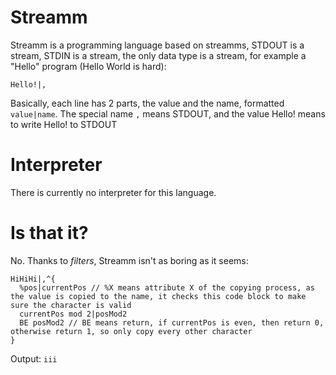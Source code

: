 # Streamm
Streamm is a programming language based on streamms, STDOUT is a stream, STDIN is a stream, the only data type is a stream, for example a "Hello" program (Hello World is hard):

    Hello!|,
    
Basically, each line has 2 parts, the value and the name, formatted `value|name`. The special name `,` means STDOUT, and the value Hello! means to write Hello! to STDOUT

# Interpreter
There is currently no interpreter for this language.

# Is that it?
No. Thanks to *filters*, Streamm isn't as boring as it seems:

    HiHiHi|,^{
      %pos|currentPos // %X means attribute X of the copying process, as the value is copied to the name, it checks this code block to make sure the character is valid
      currentPos mod 2|posMod2
      BE posMod2 // BE means return, if currentPos is even, then return 0, otherwise return 1, so only copy every other character
    }

Output: `iii`
